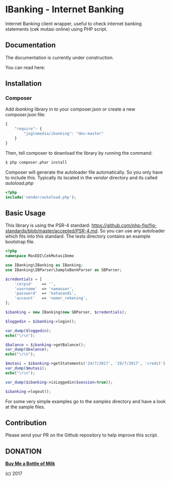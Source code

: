 IBanking - Internet Banking
=====

Internet Banking client wrapper, useful to check internet banking statements (cek mutasi online) using PHP script.

## Documentation
The documentation is currently under construction.

You can read here:

## Installation

### Composer
Add _ibanking_ library in to your composer.json or create a new composer.json file:

```js
{
    "require": {
        "joglomedia/ibanking": "dev-master"
    }
}
```

Then, tell composer to download the library by running the command:

``` bash
$ php composer.phar install
```

Composer will generate the autoloader file automatically. So you only have to include this.
Typically its located in the _vendor_ directory and its called _autoload.php_

```php
<?php
include('vendor/autoload.php');
```

## Basic Usage
This library is using the PSR-4 standard: https://github.com/php-fig/fig-standards/blob/master/accepted/PSR-4.md.
So you can use any autoloader which fits into this standard.
The tests directory contains an example bootstrap file.

```php
<?php
namespace MasEDI\CekMutasiDemo

use IBanking\IBanking as IBanking;
use IBanking\IBParser\SampleBankParser as SBParser;

$credentials = [
	'corpid'	=> '',
	'username'	=> 'namauser',
	'password'	=> 'katasandi',
	'account'	=> 'nomor_rekening',
];

$ibanking = new IBanking(new SBParser, $credentials);

$loggedin = $ibanking->login();

var_dump($loggedin);
echo("\r\n");

$balance = $ibanking->getBalance();
var_dump($balance);
echo("\r\n");

$mutasi = $ibanking->getStatements('24/7/2017', '29/7/2017', 'credit');
var_dump($mutasi);
echo("\r\n");

var_dump($ibanking->isLoggedin($session=true));

$ibanking->logout();
```

For some very simple examples go to the _samples_ directory and have a look at the sample files.

## Contribution
Please send your PR on the Github repository to help improve this script.

## DONATION
**[Buy Me a Bottle of Milk](https://paypal.me/masedi)**

(c) 2017
